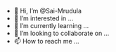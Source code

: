 - 👋 Hi, I’m @Sai-Mrudula
- 👀 I’m interested in ...
- 🌱 I’m currently learning ...
- 💞️ I’m looking to collaborate on ...
- 📫 How to reach me ...

<!---
Sai-Mrudula/Sai-Mrudula is a ✨ special ✨ repository because its `README.md` (this file) appears on your GitHub profile.
You can click the Preview link to take a look at your changes.
--->
